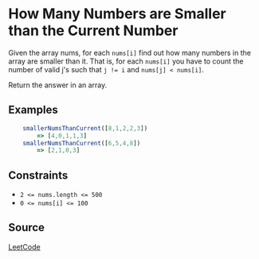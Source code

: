 # How Many Numbers are Smaller than the Current Number

Given the array nums, for each `nums[i]` find out how many numbers in the array are smaller than it. That is, for each `nums[i]` you have to count the number of valid j's such that `j != i` and `nums[j] < nums[i]`.

Return the answer in an array.

## Examples

```javascript
    smallerNumsThanCurrent([8,1,2,2,3])
        => [4,0,1,1,3]
    smallerNumsThanCurrent([6,5,4,8])
        => [2,1,0,3]
```

## Constraints
- `2 <= nums.length <= 500`
- `0 <= nums[i] <= 100`

## Source
[LeetCode](https://leetcode.com/problems/how-many-numbers-are-smaller-than-the-current-number/)